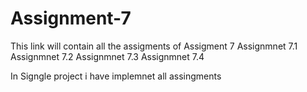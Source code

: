 # Assignment-7
This link will contain all the assigments of Assigment 7
Assignmnet 7.1
Assignmnet 7.2
Assignmnet 7.3
Assignmnet 7.4

In Signgle project i have implemnet all assingments 
